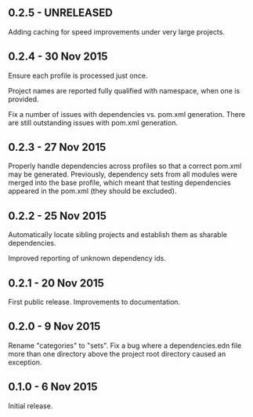 ## 0.2.5 - UNRELEASED

Adding caching for speed improvements under very large projects.

## 0.2.4 - 30 Nov 2015

Ensure each profile is processed just once.

Project names are reported fully qualified with namespace, when one is provided.

Fix a number of issues with dependencies vs. pom.xml generation.
There are still outstanding issues with pom.xml generation.

## 0.2.3 - 27 Nov 2015

Properly handle dependencies across profiles so that a correct pom.xml
may be generated. Previously, dependency sets from all modules were merged
into the base profile, which meant that testing dependencies appeared
in the pom.xml (they should be excluded).

## 0.2.2 - 25 Nov 2015

Automatically locate sibling projects and establish them as sharable
dependencies.

Improved reporting of unknown dependency ids.

## 0.2.1 - 20 Nov 2015

First public release.
Improvements to documentation.

## 0.2.0 - 9 Nov 2015

Rename "categories" to "sets".
Fix a bug where a dependencies.edn file more than one directory above
the project root directory caused an exception.

## 0.1.0 - 6 Nov 2015

Initial release.